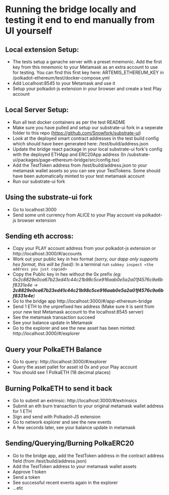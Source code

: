 # Running the bridge locally and testing it end to end manually from UI yourself

## Local extension Setup:
 - The tests setup a ganache server with a preset mnemonic. Add the first key from this mnemonic to your Metamask as an extra account to use for testing. You can find this first key here: ARTEMIS_ETHEREUM_KEY in /polkadot-ethereum/test/docker-compose.yml
 - Add Localhost:8545 to your Metamask and use it
 - Setup your polkadot-js extension in your browser and create a test Play account

## Local Server Setup:
 - Run all test docker containers as per the test README
 - Make sure you have pulled and setup our substrate-ui fork in a seperate folder to this repo (https://github.com/Snowfork/substrate-ui)
 - Look at the deployed smart contract addresses in the test build config which should have been generated here: /test/build/address.json
 - Update the bridge react package in your local substrate-ui fork's config with the deployed ETHApp and ERC20App address (In /substrate-ui/packages/page-ethereum-bridge/src/config.tsx)
 - Add the TestToken address from /test/build/address.json to your metamask wallet assets so you can see your TestTokens. Some should have been automatically minted to your test metamask account
 - Run our substrate-ui fork

## Using the substrate-ui fork
 - Go to localhost:3000
 - Send some unit currency from ALICE to your Play account via polkadot-js browser extension
 
## Sending eth accross:
 - Copy your PLAY account address from your polkadot-js extension or http://localhost:3000/#/accounts
 - Work out your public key in hex format *(sorry, our dapp only supports hex format, this will be fixed)*: In a terminal run ```subkey inspect <the address you just copied>```
 - Copy the Public key in hex without the 0x prefix *(eg: 0x2c8829e0ca67b23ed41c44c21b98c5ce916aab0e5a2a01f4576c9a6bf8331e4e -> **2c8829e0ca67b23ed41c44c21b98c5ce916aab0e5a2a01f4576c9a6bf8331e4e**)*
 - Go to the bridge app http://localhost:3000/#/app-ethereum-bridge
 - Send 1 ETH to the unprefixed hex address (Make sure it is sent from your new test Metamask account to the localhost:8545 server)
 - See the metamask transaction succeed
 - See your balance update in Metamask
 - Go to the explorer and see the new asset has been minted: http://localhost:3000/#/explorer

## Query your PolkaETH Balance
 - Go to query: http://localhost:3000/#/explorer
 - Query the asset pallet for asset id 0x and your Play account
 - You should see 1 PolkaETH (18 decimal places)

## Burning PolkaETH to send it back
- Go to submit an extrinsic: http://localhost:3000/#/extrinsics
- Submit an eth burn transaction to your original metamask wallet address for 1 ETH
- Sign and send with Polkadot-JS extension
- Go to network explorer and see the new events
- A few seconds later, see your balance update in metamask

## Sending/Querying/Burning PolkaERC20
 - Go to the bridge app, add the TestToken address in the contract address field (from /test/build/address.json)
 - Add the TestToken address to your metamask wallet assets
 - Approve 1 token
 - Send a token
 - See successful recent events again in the explorer
 - ...etc